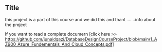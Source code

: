 ## Title
this project is a part of this course and we did this and thant .......info about the project 

If you want to read a complete documern [click here >> https://github.com/junaidqazi/DatabaseDesignCourseProject/blob/main/1_AZ900_Azure_Fundementals_And_Cloud_Concepts.pdf]
